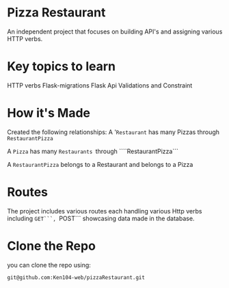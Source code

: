 # Pizza Restaurant

An independent project that focuses on building API's and assigning various HTTP verbs.

# Key topics to learn
HTTP verbs
Flask-migrations
Flask Api
Validations and Constraint

#  How it's Made
Created the following relationships:
A '```Restaurant``` has many Pizzas through ```RestaurantPizza```

A ```Pizza``` has many ```Restaurants ```through ````RestaurantPizza```

A ```RestaurantPizza``` belongs to a Restaurant and belongs to a Pizza

# Routes
The project includes various routes each handling various Http verbs including ````GET```, ````POST``` showcasing data made in the database.

# Clone the Repo

you can clone the repo using:

```git@github.com:Ken104-web/pizzaRestaurant.git```

